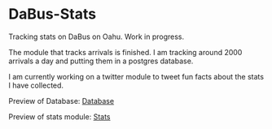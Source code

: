 # DaBus-Stats
Tracking stats on DaBus on Oahu. Work in progress.

The module that tracks arrivals is finished. I am tracking around 2000 arrivals a day and putting them in a postgres database.

I am currently working on a twitter module to tweet fun facts about the stats I have collected.

Preview of Database:
[Database](https://i.imgur.com/rUaJlXh.png)

Preview of stats module:
[Stats](https://i.imgur.com/95E8oVp.png)
